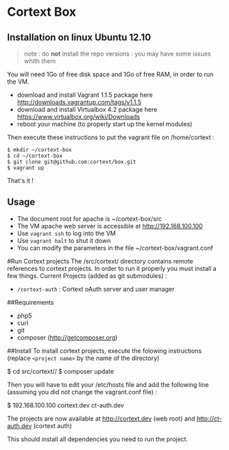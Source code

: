 Cortext Box
===========

Installation on linux Ubuntu 12.10
----------------------------------

> note : do **not** install the repo versions : you may have some issues whith them

You will need 1Go of free disk space and 1Go of free RAM, in order to run the VM.

   * download and install Vagrant 1.1.5 package here http://downloads.vagrantup.com/tags/v1.1.5
   * download and install Virtualbox 4.2 package here https://www.virtualbox.org/wiki/Downloads
   * reboot your machine (to properly start up the kernel modules)

Then execute these instructions to put the vagrant file on /home/cortext  :

    $ mkdir ~/cortext-box
    $ cd ~/cortext-box
    $ git clone git@github.com:cortext/box.git
    $ vagrant up

That's it !

Usage
-----
  * The document root for apache is  ~/cortext-box/src
  * The VM apache web server is accessible at http://192.168.100.100
  * Use `vagrant ssh` to log into the VM
  * Use `vagrant halt` to shut it down
  * You can modify the parameters in the file ~/cortext-box/vagrant.conf

#Run Cortext projects
The /src/cortext/ directory contains remote references to cortext projects. In order to run it properly you must install a few things.
Current Projects (added as git submodules) :
  * `/cortext-auth` : Cortext oAuth server and user manager

##Requirements
  * php5
  * curl
  * git
  * composer (http://getcomposer.org)

##Install
To install cortext projects, execute the folowing instructions (replace `<project name>` by the name of the directory)

  $ cd src/cortext/<project name>/
  $ composer update

Then you will have to edit your /etc/hosts file and add the following line (assuming you did not change the vagrant.conf file) : 

  $ 192.168.100.100 cortext.dev ct-auth.dev

The projects are now available at http://cortext.dev (web root) and http://ct-auth.dev (cortext auth)
  
This should install all dependencies you need to run the project.

